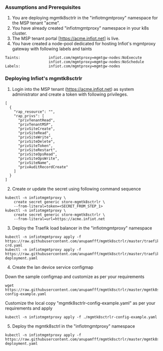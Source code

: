 <!--******************************************
 * Copyright (c) 2020 Infiot Inc.
 * All rights reserved.
*********************************************-->

### Assumptions and Prerequisites
1. You are deploying mgmtk8sctrlr in the "infiotmgmtproxy" namespace for the MSP tenant "acme". 
2. You have already created "infiotmgmtproxy" namespace in your k8s cluster.
3. The MSP tenant portal [https://acme.infiot.net] is live.
3. You have created a node-pool dedicated for hosting Infiot's mgmtproxy gateway with following labels and taints
```
Taints:             infiot.com/mgmtproxy=mgmtgw-nodes:NoExecute
                    infiot.com/mgmtproxy=mgmtgw-nodes:NoSchedule
Labels:             infiot.com/mgmtproxy=mgmtgw-nodes
```

### Deploying Infiot's mgmtk8sctrlr

1. Login into the MSP tenant (https://acme.infiot.net) as system administrator and create a token with following privileges.
```
[
  {
    "rap_resource": "",
    "rap_privs": [
      "privTenantRead",
      "privTenantMSP",
      "privSiteCreate",
      "privSiteRead",
      "privSiteWrite",
      "privSiteDelete",
      "privSiteToken",
      "privSiteRestart",
      "privSiteOpsRead",
      "privSiteOpsWrite",
      "privSiteName",
      "privAuditRecordCreate"
    ]
  }
]
```

2. Create or update the secret using following command sequence
```
kubectl -n infiotmgmtproxy \
    create secret generic store-mgmtk8sctrlr \
    --from-literal=token=<SECRET_FROM_STEP_1>
kubectl -n infiotmgmtproxy \
    create secret generic store-mgmtk8sctrlr \
    --from-literal=url=https://acme.infiot.net
```

3. Deploy the Traefik load balancer in the "infiotmgmtproxy" namespace

```
kubectl -n infiotmgmtproxy apply -f https://raw.githubusercontent.com/anupamfff/mgmtk8sctrlr/master/traefik-crd.yaml
kubectl -n infiotmgmtproxy apply -f https://raw.githubusercontent.com/anupamfff/mgmtk8sctrlr/master/traefik-deployment.yaml

``` 

4. Create the lan device service configmap

Down the sample configmap and customize as per your requirements
```
wget https://raw.githubusercontent.com/anupamfff/mgmtk8sctrlr/master/mgmtk8sctrlr-config-example.yaml
```
Customize the local copy "mgmtk8sctrlr-config-example.yaml" as per your requirements and apply
```
kubectl -n infiotmgmtproxy apply -f ./mgmtk8sctrlr-config-example.yaml
``` 


5. Deploy the mgmtk8sctrl in the "infiotmgmtproxy" namespace

```
kubectl -n infiotmgmtproxy apply -f https://raw.githubusercontent.com/anupamfff/mgmtk8sctrlr/master/mgmtk8sctrlr-deployment.yaml

```
